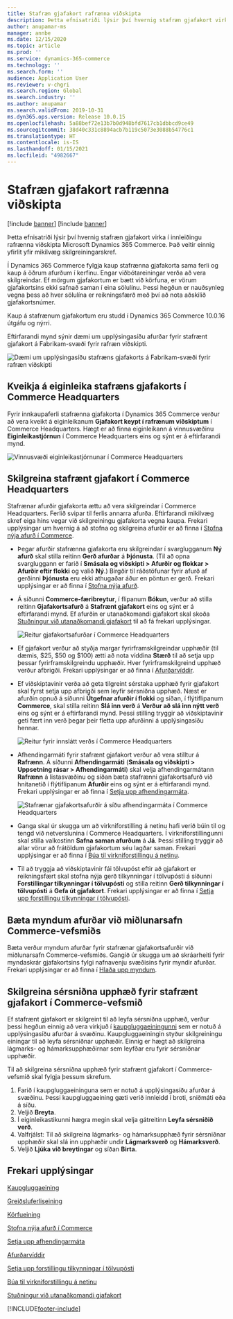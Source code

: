 ```yaml
---
title: Stafræn gjafakort rafrænna viðskipta
description: Þetta efnisatriði lýsir því hvernig stafræn gjafakort virka í innleiðingu rafrænna viðskipta Microsoft Dynamics 365 Commerce. Það veitir einnig yfirlit yfir mikilvæg skilgreiningarskref.
author: anupamar-ms
manager: annbe
ms.date: 12/15/2020
ms.topic: article
ms.prod: ''
ms.service: dynamics-365-commerce
ms.technology: ''
ms.search.form: ''
audience: Application User
ms.reviewer: v-chgri
ms.search.region: Global
ms.search.industry: ''
ms.author: anupamar
ms.search.validFrom: 2019-10-31
ms.dyn365.ops.version: Release 10.0.15
ms.openlocfilehash: 5a88bef72e13b7b0d948bfd7617cb1dbbcd9ce49
ms.sourcegitcommit: 38d40c331c8894acb7b119c5073e3088b54776c1
ms.translationtype: HT
ms.contentlocale: is-IS
ms.lasthandoff: 01/15/2021
ms.locfileid: "4982667"
---
```

# <a name="e-commerce-digital-gift-cards"></a>Stafræn gjafakort rafrænna viðskipta

[!include [banner](includes/banner.md)]
[!include [banner](includes/preview-banner.md)]

Þetta efnisatriði lýsir því hvernig stafræn gjafakort virka í innleiðingu rafrænna viðskipta Microsoft Dynamics 365 Commerce. Það veitir einnig yfirlit yfir mikilvæg skilgreiningarskref.

Í Dynamics 365 Commerce fylgja kaup stafrænna gjafakorta sama ferli og kaup á öðrum afurðum í kerfinu. Engar viðbótareiningar verða að vera skilgreindar. Ef mörgum gjafakortum er bætt við körfuna, er vörum gjafakortsins ekki safnað saman í eina sölulínu. Þessi hegðun er nauðsynleg vegna þess að hver sölulína er reikningsfærð með því að nota aðskilið gjafakortsnúmer.

Kaup á stafrænum gjafakortum eru studd í Dynamics 365 Commerce 10.0.16 útgáfu og nýrri.

Eftirfarandi mynd sýnir dæmi um upplýsingasíðu afurðar fyrir stafrænt gjafakort á Fabrikam-svæði fyrir rafræn viðskipti.

![Dæmi um upplýsingasíðu stafræns gjafakorts á Fabrikam-svæði fyrir rafræn viðskipti](./media/GiftcardPDP.PNG)

## <a name="turn-on-the-digital-gift-card-feature-in-commerce-headquarters"></a>Kveikja á eiginleika stafræns gjafakorts í Commerce Headquarters

Fyrir innkaupaferli stafrænna gjafakorta í Dynamics 365 Commerce verður að vera kveikt á eiginleikanum **Gjafakort keypt í rafrænum viðskiptum** í Commerce Headquarters. Hægt er að finna eiginleikann á vinnusvæðinu **Eiginleikastjórnun** í Commerce Headquarters eins og sýnt er á eftirfarandi mynd.

![Vinnusvæði eiginleikastjórnunar í Commerce Headquarters](./media/Featureflag.PNG)

## <a name="configure-a-digital-gift-card-in-commerce-headquarters"></a>Skilgreina stafrænt gjafakort í Commerce Headquarters

Stafrænar afurðir gjafakorta ættu að vera skilgreindar í Commerce Headquarters. Ferlið svipar til ferlis annarra afurða. Eftirfarandi mikilvæg skref eiga hins vegar við skilgreiningu gjafakorta vegna kaupa. Frekari upplýsingar um hvernig á að stofna og skilgreina afurðir er að finna í [Stofna nýja afurð í Commerce](create-new-product-commerce.md).

- Þegar afurðir stafrænna gjafakorta eru skilgreindar í svarglugganum **Ný afurð** skal stilla reitinn **Gerð afurðar** á **Þjónusta**. (Til að opna svargluggann er farið í **Smásala og viðskipti \> Afurðir og flokkar \> Afurðir eftir flokki** og valið **Ný**.) Birgðir til ráðstöfunar fyrir afurð af gerðinni **Þjónusta** eru ekki athugaðar áður en pöntun er gerð. Frekari upplýsingar er að finna í [Stofna nýja afurð](create-new-product-commerce.md#create-a-new-product).
- Á síðunni **Commerce-færibreytur**, í flipanum **Bókun**, verður að stilla reitinn **Gjafakortsafurð** á **Stafrænt gjafakort** eins og sýnt er á eftirfarandi mynd. Ef afurðin er utanaðkomandi gjafakort skal skoða [Stuðningur við utanaðkomandi gjafakort](./dev-itpro/gift-card.md) til að fá frekari upplýsingar.

    ![Reitur gjafakortsafurðar í Commerce Headquarters](./media/PostGiftcard.png)

- Ef gjafakort verður að styðja margar fyrirframskilgreindar upphæðir (til dæmis, $25, $50 og $100) ætti að nota víddina **Stærð** til að setja upp þessar fyrirframskilgreindu upphæðir. Hver fyrirframskilgreind upphæð verður afbrigði. Frekari upplýsingar er að finna í [Afurðarvíddir](https://docs.microsoft.com/dynamics365/supply-chain/pim/product-dimensions?toc=/dynamics365/retail/toc.json).
- Ef viðskiptavinir verða að geta tilgreint sérstaka upphæð fyrir gjafakort skal fyrst setja upp afbrigði sem leyfir sérsniðna upphæð. Næst er afurðin opnuð á síðunni **Útgefnar afurðir í flokki** og síðan, í flýtiflipanum **Commerce**, skal stilla reitinn **Slá inn verð** á **Verður að slá inn nýtt verð** eins og sýnt er á eftirfarandi mynd. Þessi stilling tryggir að viðskiptavinir geti fært inn verð þegar þeir fletta upp afurðinni á upplýsingasíðu hennar.

    ![Reitur fyrir innslátt verðs í Commerce Headquarters](./media/KeyInPrice.png)

- Afhendingarmáti fyrir stafrænt gjafakort verður að vera stilltur á **Rafrænn**. Á síðunni **Afhendingarmáti** (**Smásala og viðskipti \> Uppsetning rásar \> Afhendingarmáti**) skal velja afhendingarmátann **Rafrænn** á listasvæðinu og síðan bæta stafrænni gjafakortsafurð við hnitanetið í flýtiflipanum **Afurðir** eins og sýnt er á eftirfarandi mynd. Frekari upplýsingar er að finna í [Setja upp afhendingarmáta](https://docs.microsoft.com/dynamicsax-2012/appuser-itpro/set-up-modes-of-delivery).

    ![Stafrænar gjafakortsafurðir á síðu afhendingarmáta í Commerce Headquarters](./media/ElectronicMode.PNG)

- Ganga skal úr skugga um að virkniforstilling á netinu hafi verið búin til og tengd við netverslunina í Commerce Headquarters. Í virkniforstillingunni skal stilla valkostinn **Safna saman afurðum** á **Já**. Þessi stilling tryggir að allar vörur að frátöldum gjafakortum séu lagðar saman. Frekari upplýsingar er að finna í [Búa til virkniforstillingu á netinu](online-functionality-profile.md).
- Til að tryggja að viðskiptavinir fái tölvupóst eftir að gjafakort er reikningsfært skal stofna nýja gerð tilkynningar í tölvupósti á síðunni **Forstillingar tilkynningar í tölvupósti** og stilla reitinn **Gerð tilkynningar í tölvupósti** á **Gefa út gjafakort**. Frekari upplýsingar er að finna í [Setja upp forstillingu tilkynningar í tölvupósti](email-notification-profiles.md).

## <a name="add-product-images-to-the-commerce-site-builder-media-library"></a>Bæta myndum afurðar við miðlunarsafn Commerce-vefsmiðs

Bæta verður myndum afurðar fyrir stafrænar gjafakortsafurðir við miðlunarsafn Commerce-vefsmiðs. Gangið úr skugga um að skráarheiti fyrir myndaskrár gjafakortsins fylgi nafnavenju svæðisins fyrir myndir afurðar. Frekari upplýsingar er að finna í [Hlaða upp myndum](dam-upload-images.md).

## <a name="configure-a-custom-amount-for-a-digital-gift-card-in-commerce-site-builder"></a>Skilgreina sérsniðna upphæð fyrir stafrænt gjafakort í Commerce-vefsmið

Ef stafrænt gjafakort er skilgreint til að leyfa sérsniðna upphæð, verður þessi hegðun einnig að vera virkjuð í [kaupgluggaeiningunni](add-buy-box.md) sem er notuð á upplýsingasíðu afurðar á svæðinu. Kaupgluggaeiningin styður skilgreiningu einingar til að leyfa sérsniðnar upphæðir. Einnig er hægt að skilgreina lágmarks- og hámarksupphæðirnar sem leyfðar eru fyrir sérsniðnar upphæðir.

Til að skilgreina sérsniðna upphæð fyrir stafrænt gjafakort í Commerce-vefsmið skal fylgja þessum skrefum.

1. Farið í kaupgluggaeininguna sem er notuð á upplýsingasíðu afurðar á svæðinu. Þessi kaupgluggaeining gæti verið innleidd í broti, sniðmáti eða á síðu.
1. Veljið **Breyta**.
1. Í eiginleikastikunni hægra megin skal velja gátreitinn **Leyfa sérsniðið verð**.
1. Valfrjálst: Til að skilgreina lágmarks- og hámarksupphæð fyrir sérsniðnar upphæðir skal slá inn upphæðir undir **Lágmarksverð** og **Hámarksverð**.
1. Veljið **Ljúka við breytingar** og síðan **Birta**.

## <a name="additional-resources"></a>Frekari upplýsingar

[Kaupgluggaeining](add-buy-box.md)

[Greiðsluferliseining](add-checkout-module.md)

[Körfueining](add-cart-module.md)

[Stofna nýja afurð í Commerce](create-new-product-commerce.md)

[Setja upp afhendingarmáta](https://docs.microsoft.com/dynamicsax-2012/appuser-itpro/set-up-modes-of-delivery)

[Afurðarvíddir](https://docs.microsoft.com/dynamics365/supply-chain/pim/product-dimensions?toc=/dynamics365/retail/toc.json)

[Setja upp forstillingu tilkynningar í tölvupósti](email-notification-profiles.md)

[Búa til virkniforstillingu á netinu](online-functionality-profile.md)

[Stuðningur við utanaðkomandi gjafakort](./dev-itpro/gift-card.md)


[!INCLUDE[footer-include](../includes/footer-banner.md)]